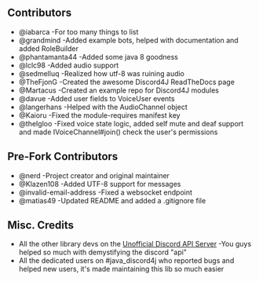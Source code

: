 ## Contributors
* @iabarca -For too many things to list
* @grandmind -Added example bots, helped with documentation and added RoleBuilder
* @phantamanta44 -Added some java 8 goodness
* @lclc98 -Added audio support
* @sedmelluq -Realized how utf-8 was ruining audio
* @TheFjonG -Created the awesome Discord4J ReadTheDocs page
* @Martacus -Created an example repo for Discord4J modules
* @davue -Added user fields to VoiceUser events
* @langerhans -Helped with the AudioChannel object
* @Kaioru -Fixed the module-requires manifest key
* @theIgloo -Fixed voice state logic, added self mute and deaf support and made IVoiceChannel#join() check the user's 
permissions

## Pre-Fork Contributors
* @nerd -Project creator and original maintainer
* @Klazen108 -Added UTF-8 support for messages
* @invalid-email-address -Fixed a websocket endpoint
* @matias49 -Updated README and added a .gitignore file

## Misc. Credits
* All the other library devs on the [Unofficial Discord API Server](https://discord.gg/0SBTUU1wZTU7PCok) -You guys helped so 
much with demystifying the discord "api"
* All the dedicated users on #java_discord4j who reported bugs and helped new users, it's made maintaining this lib so 
much easier
